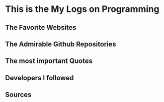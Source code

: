 # This is the My Logs on Programming

## The Favorite Websites

## The Admirable Github Repositories

## The most important Quotes

## Developers I followed

## Sources
